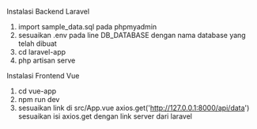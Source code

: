 Instalasi Backend Laravel

1. import sample_data.sql pada phpmyadmin
2. sesuaikan .env pada line DB_DATABASE dengan nama database yang telah dibuat
3. cd laravel-app
4. php artisan serve

Instalasi Frontend Vue

1. cd vue-app
2. npm run dev
3. sesuaikan link di src/App.vue
   axios.get('http://127.0.0.1:8000/api/data')
   sesuaikan isi axios.get dengan link server dari laravel
